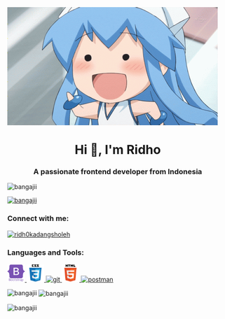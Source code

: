 <img src="https://github.com/BangAjii/BangAjii/blob/main/anim.gif" align='center'>
<h1 align="center">Hi 👋, I'm Ridho</h1>
<h3 align="center">A passionate frontend developer from Indonesia</h3>

<p align="left"> <img src="https://komarev.com/ghpvc/?username=bangajii&label=Profile%20views&color=0e75b6&style=flat" alt="bangajii" /> </p>

<p align="left"> <a href="https://github.com/ryo-ma/github-profile-trophy"><img src="https://github-profile-trophy.vercel.app/?username=bangajii" alt="bangajii" /></a> </p>

<h3 align="left">Connect with me:</h3>
<p align="left">
<a href="https://instagram.com/ridh0kadangsholeh" target="blank"><img align="center" src="https://raw.githubusercontent.com/rahuldkjain/github-profile-readme-generator/master/src/images/icons/Social/instagram.svg" alt="ridh0kadangsholeh" height="30" width="40" /></a>
</p>

<h3 align="left">Languages and Tools:</h3>
<p align="left"> <a href="https://getbootstrap.com" target="_blank" rel="noreferrer"> <img src="https://raw.githubusercontent.com/devicons/devicon/master/icons/bootstrap/bootstrap-plain-wordmark.svg" alt="bootstrap" width="40" height="40"/> </a> <a href="https://www.w3schools.com/css/" target="_blank" rel="noreferrer"> <img src="https://raw.githubusercontent.com/devicons/devicon/master/icons/css3/css3-original-wordmark.svg" alt="css3" width="40" height="40"/> </a> <a href="https://git-scm.com/" target="_blank" rel="noreferrer"> <img src="https://www.vectorlogo.zone/logos/git-scm/git-scm-icon.svg" alt="git" width="40" height="40"/> </a> <a href="https://www.w3.org/html/" target="_blank" rel="noreferrer"> <img src="https://raw.githubusercontent.com/devicons/devicon/master/icons/html5/html5-original-wordmark.svg" alt="html5" width="40" height="40"/> </a> <a href="https://postman.com" target="_blank" rel="noreferrer"> <img src="https://www.vectorlogo.zone/logos/getpostman/getpostman-icon.svg" alt="postman" width="40" height="40"/> </a> </p>

<p><img align="left" src="https://github-readme-stats.vercel.app/api/top-langs?username=bangajii&show_icons=true&locale=en&layout=compact" alt="bangajii" /></p>

<p>&nbsp;<img align="center" src="https://github-readme-stats.vercel.app/api?username=bangajii&show_icons=true&locale=en" alt="bangajii" /></p>

<p><img align="center" src="https://github-readme-streak-stats.herokuapp.com/?user=bangajii&" alt="bangajii" /></p>
